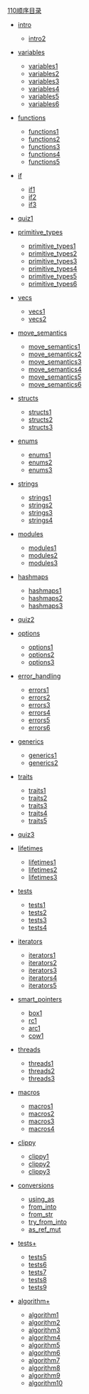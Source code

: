 [110顺序目录](output.md)

- [intro]()
  - [intro2](intro/intro2.md)
- [variables]()
  - [variables1](variables/variables1.md)
  - [variables2](variables/variables2.md)
  - [variables3](variables/variables3.md)
  - [variables4](variables/variables4.md)
  - [variables5](variables/variables5.md)
  - [variables6](variables/variables6.md)
- [functions]()
  - [functions1](functions/functions1.md)
  - [functions2](functions/functions2.md)
  - [functions3](functions/functions3.md)
  - [functions4](functions/functions4.md)
  - [functions5](functions/functions5.md)
- [if]()
  - [if1](if/if1.md)
  - [if2](if/if2.md)
  - [if3](if/if3.md)
- [quiz1](quiz1.md)
- [primitive_types]()
  - [primitive_types1](primitive_types/primitive_types1.md)
  - [primitive_types2](primitive_types/primitive_types2.md)
  - [primitive_types3](primitive_types/primitive_types3.md)
  - [primitive_types4](primitive_types/primitive_types4.md)
  - [primitive_types5](primitive_types/primitive_types5.md)
  - [primitive_types6](primitive_types/primitive_types6.md)
- [vecs]()
  - [vecs1](vecs/vecs1.md)
  - [vecs2](vecs/vecs2.md)
- [move_semantics]()
  - [move_semantics1](move_semantics/move_semantics1.md)
  - [move_semantics2](move_semantics/move_semantics2.md)
  - [move_semantics3](move_semantics/move_semantics3.md)
  - [move_semantics4](move_semantics/move_semantics4.md)
  - [move_semantics5](move_semantics/move_semantics5.md)
  - [move_semantics6](move_semantics/move_semantics6.md)
- [structs]()
  - [structs1](structs/structs1.md)
  - [structs2](structs/structs2.md)
  - [structs3](structs/structs3.md)
- [enums]()
  - [enums1](enums/enums1.md)
  - [enums2](enums/enums2.md)
  - [enums3](enums/enums3.md)
- [strings]()
  - [strings1](strings/strings1.md)
  - [strings2](strings/strings2.md)
  - [strings3](strings/strings3.md)
  - [strings4](strings/strings4.md)
- [modules]()
  - [modules1](modules/modules1.md)
  - [modules2](modules/modules2.md)
  - [modules3](modules/modules3.md)
- [hashmaps]()
  - [hashmaps1](hashmaps/hashmaps1.md)
  - [hashmaps2](hashmaps/hashmaps2.md)
  - [hashmaps3](hashmaps/hashmaps3.md)
- [quiz2](quiz2.md)
- [options]()
  - [options1](options/options1.md)
  - [options2](options/options2.md)
  - [options3](options/options3.md)
- [error_handling]()
  - [errors1](error_handling/errors1.md)
  - [errors2](error_handling/errors2.md)
  - [errors3](error_handling/errors3.md)
  - [errors4](error_handling/errors4.md)
  - [errors5](error_handling/errors5.md)
  - [errors6](error_handling/errors6.md)
- [generics]()
  - [generics1](generics/generics1.md)
  - [generics2](generics/generics2.md)
- [traits]()
  - [traits1](traits/traits1.md)
  - [traits2](traits/traits2.md)
  - [traits3](traits/traits3.md)
  - [traits4](traits/traits4.md)
  - [traits5](traits/traits5.md)
- [quiz3](quiz3.md)
- [lifetimes]()
  - [lifetimes1](lifetimes/lifetimes1.md)
  - [lifetimes2](lifetimes/lifetimes2.md)
  - [lifetimes3](lifetimes/lifetimes3.md)
- [tests]()
  - [tests1](tests/tests1.md)
  - [tests2](tests/tests2.md)
  - [tests3](tests/tests3.md)
  - [tests4](tests/tests4.md)
- [iterators]()
  - [iterators1](iterators/iterators1.md)
  - [iterators2](iterators/iterators2.md)
  - [iterators3](iterators/iterators3.md)
  - [iterators4](iterators/iterators4.md)
  - [iterators5](iterators/iterators5.md)
- [smart_pointers]()

  - [box1](smart_pointers/box1.md)
  - [rc1](smart_pointers/rc1.md)
  - [arc1](smart_pointers/arc1.md)
  - [cow1](smart_pointers/cow1.md)

- [threads]()
  - [threads1](threads/threads1.md)
  - [threads2](threads/threads2.md)
  - [threads3](threads/threads3.md)
- [macros]()
  - [macros1](macros/macros1.md)
  - [macros2](macros/macros2.md)
  - [macros3](macros/macros3.md)
  - [macros4](macros/macros4.md)

- [clippy]()
  - [clippy1](clippy/clippy1.md)
  - [clippy2](clippy/clippy2.md)
  - [clippy3](clippy/clippy3.md)
- [conversions]()
  - [using_as](conversions/using_as.md)
  - [from_into](conversions/from_into.md)
  - [from_str](conversions/from_str.md)
  - [try_from_into](conversions/try_from_into.md)
  - [as_ref_mut](conversions/as_ref_mut.md)
- [tests+]()
  - [tests5](tests/tests5.md)
  - [tests6](tests/tests6.md)
  - [tests7](tests/tests7.md)
  - [tests8](tests/tests8.md)
  - [tests9](tests/tests9.md)
- [algorithm+]()
  - [algorithm1](algorithm/algorithm1.md)
  - [algorithm2](algorithm/algorithm2.md)
  - [algorithm3](algorithm/algorithm3.md)
  - [algorithm4](algorithm/algorithm4.md)
  - [algorithm5](algorithm/algorithm5.md)
  - [algorithm6](algorithm/algorithm6.md)
  - [algorithm7](algorithm/algorithm7.md)
  - [algorithm8](algorithm/algorithm8.md)
  - [algorithm9](algorithm/algorithm9.md)
  - [algorithm10](algorithm/algorithm10.md)
